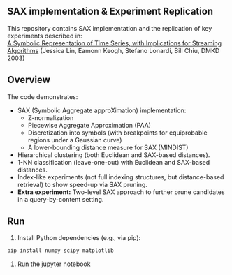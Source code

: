 ## SAX implementation & Experiment Replication

This repository contains SAX implementation and the replication of key experiments described in:  
[A Symbolic Representation of Time Series, with Implications for
Streaming Algorithms](https://www.cs.ucr.edu/~eamonn/SAX.pdf)
(Jessica Lin, Eamonn Keogh, Stefano Lonardi, Bill Chiu, DMKD 2003)

## Overview

The code demonstrates:
* SAX (Symbolic Aggregate approXimation) implementation:  
   - Z-normalization  
   - Piecewise Aggregate Approximation (PAA)  
   - Discretization into symbols (with breakpoints for equiprobable regions under a Gaussian curve)  
   - A lower-bounding distance measure for SAX (MINDIST)  
* Hierarchical clustering (both Euclidean and SAX-based distances).  
* 1-NN classification (leave-one-out) with Euclidean and SAX-based distances.  
* Index-like experiments (not full indexing structures, but distance-based retrieval) to show speed-up via SAX pruning.  
* **Extra experiment:** Two-level SAX approach to further prune candidates in a query-by-content setting.


## Run

1. Install Python dependencies (e.g., via pip): 
```bash
pip install numpy scipy matplotlib
```
1. Run the jupyter notebook
